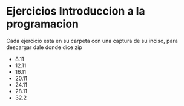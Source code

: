 # Ejercicios Introduccion a la programacion
Cada ejercicio esta en su carpeta con una captura de su inciso, para descargar dale donde dice zip

- 8.11
- 12.11
- 16.11
- 20.11
- 24.11
- 28.11
- 32.2
